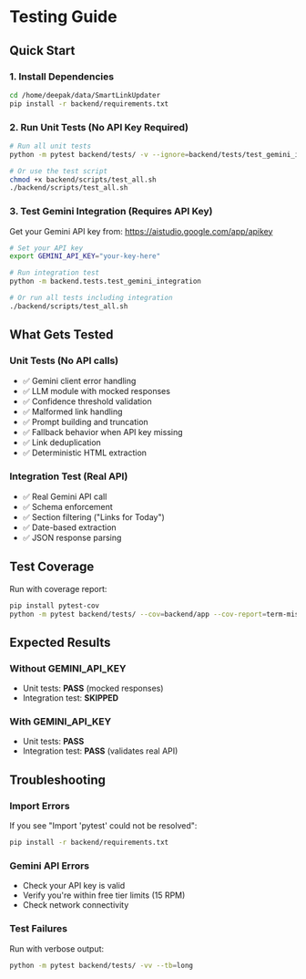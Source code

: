 # Testing Guide

## Quick Start

### 1. Install Dependencies

```bash
cd /home/deepak/data/SmartLinkUpdater
pip install -r backend/requirements.txt
```

### 2. Run Unit Tests (No API Key Required)

```bash
# Run all unit tests
python -m pytest backend/tests/ -v --ignore=backend/tests/test_gemini_integration.py

# Or use the test script
chmod +x backend/scripts/test_all.sh
./backend/scripts/test_all.sh
```

### 3. Test Gemini Integration (Requires API Key)

Get your Gemini API key from: https://aistudio.google.com/app/apikey

```bash
# Set your API key
export GEMINI_API_KEY="your-key-here"

# Run integration test
python -m backend.tests.test_gemini_integration

# Or run all tests including integration
./backend/scripts/test_all.sh
```

## What Gets Tested

### Unit Tests (No API calls)
- ✅ Gemini client error handling
- ✅ LLM module with mocked responses
- ✅ Confidence threshold validation
- ✅ Malformed link handling
- ✅ Prompt building and truncation
- ✅ Fallback behavior when API key missing
- ✅ Link deduplication
- ✅ Deterministic HTML extraction

### Integration Test (Real API)
- ✅ Real Gemini API call
- ✅ Schema enforcement
- ✅ Section filtering ("Links for Today")
- ✅ Date-based extraction
- ✅ JSON response parsing

## Test Coverage

Run with coverage report:

```bash
pip install pytest-cov
python -m pytest backend/tests/ --cov=backend/app --cov-report=term-missing
```

## Expected Results

### Without GEMINI_API_KEY
- Unit tests: **PASS** (mocked responses)
- Integration test: **SKIPPED**

### With GEMINI_API_KEY
- Unit tests: **PASS**
- Integration test: **PASS** (validates real API)

## Troubleshooting

### Import Errors
If you see "Import 'pytest' could not be resolved":
```bash
pip install -r backend/requirements.txt
```

### Gemini API Errors
- Check your API key is valid
- Verify you're within free tier limits (15 RPM)
- Check network connectivity

### Test Failures
Run with verbose output:
```bash
python -m pytest backend/tests/ -vv --tb=long
```
